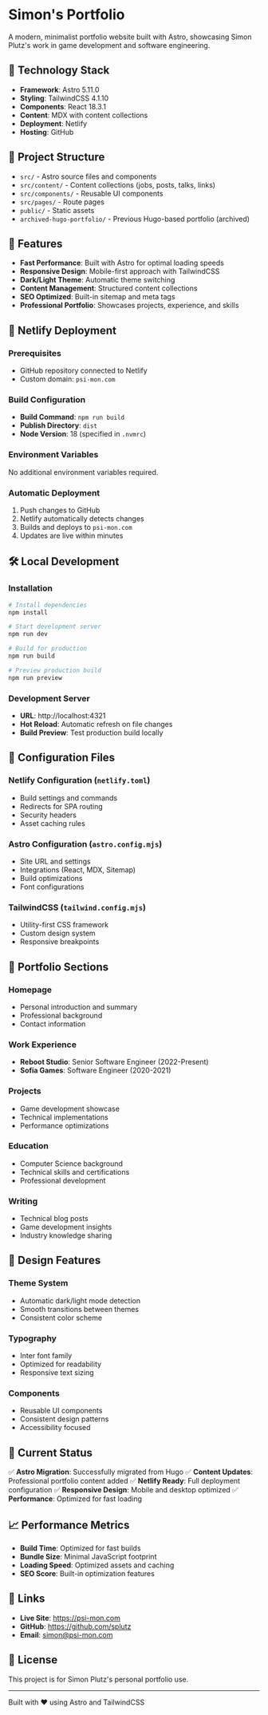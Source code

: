# Simon's Portfolio

A modern, minimalist portfolio website built with Astro, showcasing Simon Plutz's work in game development and software engineering.

## 🚀 Technology Stack
- **Framework**: Astro 5.11.0
- **Styling**: TailwindCSS 4.1.10
- **Components**: React 18.3.1
- **Content**: MDX with content collections
- **Deployment**: Netlify
- **Hosting**: GitHub

## 📁 Project Structure
- `src/` - Astro source files and components
- `src/content/` - Content collections (jobs, posts, talks, links)
- `src/components/` - Reusable UI components
- `src/pages/` - Route pages
- `public/` - Static assets
- `archived-hugo-portfolio/` - Previous Hugo-based portfolio (archived)

## 🎯 Features
- **Fast Performance**: Built with Astro for optimal loading speeds
- **Responsive Design**: Mobile-first approach with TailwindCSS
- **Dark/Light Theme**: Automatic theme switching
- **Content Management**: Structured content collections
- **SEO Optimized**: Built-in sitemap and meta tags
- **Professional Portfolio**: Showcases projects, experience, and skills

## 🚀 Netlify Deployment

### Prerequisites
- GitHub repository connected to Netlify
- Custom domain: `psi-mon.com`

### Build Configuration
- **Build Command**: `npm run build`
- **Publish Directory**: `dist`
- **Node Version**: 18 (specified in `.nvmrc`)

### Environment Variables
No additional environment variables required.

### Automatic Deployment
1. Push changes to GitHub
2. Netlify automatically detects changes
3. Builds and deploys to `psi-mon.com`
4. Updates are live within minutes

## 🛠️ Local Development

### Installation
```bash
# Install dependencies
npm install

# Start development server
npm run dev

# Build for production
npm run build

# Preview production build
npm run preview
```

### Development Server
- **URL**: http://localhost:4321
- **Hot Reload**: Automatic refresh on file changes
- **Build Preview**: Test production build locally

## 🔧 Configuration Files

### Netlify Configuration (`netlify.toml`)
- Build settings and commands
- Redirects for SPA routing
- Security headers
- Asset caching rules

### Astro Configuration (`astro.config.mjs`)
- Site URL and settings
- Integrations (React, MDX, Sitemap)
- Build optimizations
- Font configurations

### TailwindCSS (`tailwind.config.mjs`)
- Utility-first CSS framework
- Custom design system
- Responsive breakpoints

## 📱 Portfolio Sections

### Homepage
- Personal introduction and summary
- Professional background
- Contact information

### Work Experience
- **Reboot Studio**: Senior Software Engineer (2022-Present)
- **Sofia Games**: Software Engineer (2020-2021)

### Projects
- Game development showcase
- Technical implementations
- Performance optimizations

### Education
- Computer Science background
- Technical skills and certifications
- Professional development

### Writing
- Technical blog posts
- Game development insights
- Industry knowledge sharing

## 🎨 Design Features

### Theme System
- Automatic dark/light mode detection
- Smooth transitions between themes
- Consistent color scheme

### Typography
- Inter font family
- Optimized for readability
- Responsive text sizing

### Components
- Reusable UI components
- Consistent design patterns
- Accessibility focused

## 🚧 Current Status
✅ **Astro Migration**: Successfully migrated from Hugo
✅ **Content Updates**: Professional portfolio content added
✅ **Netlify Ready**: Full deployment configuration
✅ **Responsive Design**: Mobile and desktop optimized
✅ **Performance**: Optimized for fast loading

## 📈 Performance Metrics
- **Build Time**: Optimized for fast builds
- **Bundle Size**: Minimal JavaScript footprint
- **Loading Speed**: Optimized assets and caching
- **SEO Score**: Built-in optimization features

## 🔗 Links
- **Live Site**: https://psi-mon.com
- **GitHub**: https://github.com/splutz
- **Email**: simon@psi-mon.com

## 📝 License
This project is for Simon Plutz's personal portfolio use.

---

Built with ❤️ using Astro and TailwindCSS